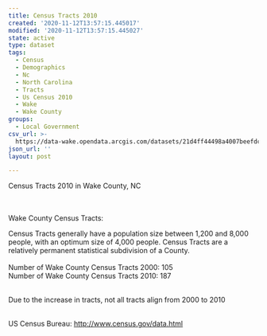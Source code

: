 ```yaml
---
title: Census Tracts 2010
created: '2020-11-12T13:57:15.445017'
modified: '2020-11-12T13:57:15.445027'
state: active
type: dataset
tags:
  - Census
  - Demographics
  - Nc
  - North Carolina
  - Tracts
  - Us Census 2010
  - Wake
  - Wake County
groups:
  - Local Government
csv_url: >-
  https://data-wake.opendata.arcgis.com/datasets/21d4ff44498a4007beefdcbde6fcd2a9_0.csv?outSR=%7B%22latestWkid%22%3A2264%2C%22wkid%22%3A102719%7D
json_url: ''
layout: post

---
```

Census Tracts 2010 in Wake County, NC

<br /><br />Wake County Census Tracts:                                     

Census Tracts generally have a population size between 1,200 and 8,000 people, with an optimum size of 4,000 people. Census Tracts are a relatively permanent statistical subdivision of a County.<br /><br />Number of Wake County Census Tracts 2000: 105
<br />Number of Wake County Census Tracts 2010: 187

<br />Due to the increase in tracts, not all tracts align from 2000 to 2010 

<br />US Census Bureau: http://www.census.gov/data.html
